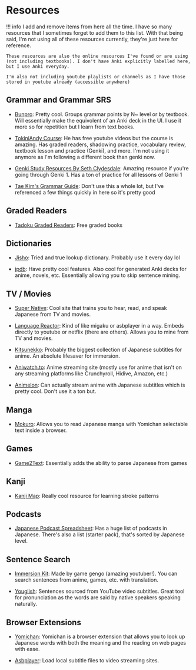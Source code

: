 # Resources

!!! info
    I add and remove items from here all the time. I have so many resources that I sometimes forget to add them to this list. With that being said, I'm not using all of these resources currently, they're just here for reference.

    These resources are also the online resources I've found or are using (not including textbooks). I don't have Anki explicitly labelled here, but I use Anki everyday.

    I'm also not including youtube playlists or channels as I have those stored in youtube already (accessible anywhere)

## Grammar and Grammar SRS

- [Bunpro](https://bunpro.jp/grammar_points): Pretty cool. Groups grammar points by N~ level or by textbook. Will essentially make the equivolent of an Anki deck in the UI. I use it more so for repetition but I learn from text books.

- [TokiniAndy Course](https://www.tokiniandy.com/login): He has free youtube videos but the course is amazing. Has graded readers, shadowing practice, vocabulary review, textbook lesson and practice (Genki), and more. I'm not using it anymore as I'm following a different book than genki now.

- [Genki Study Resources By Seth Clydesdale](https://sethclydesdale.github.io/genki-study-resources/lessons-3rd/): Amazing resource if you're going through Genki 1. Has a ton of practice for all lessons of Genki 1

- [Tae Kim's Grammar Guide](https://guidetojapanese.org/learn/category/grammar-guide/): Don't use this a whole lot, but I've referenced a few things quickly in here so it's pretty good

## Graded Readers

- [Tadoku Graded Readers](https://tadoku.org/japanese/en/free-books-en/): Free graded books

## Dictionaries

- [Jisho](https://jisho.org/): Tried and true lookup dictionary. Probably use it every day lol

- [jpdb](https://jpdb.io/): Have pretty cool features. Also cool for generated Anki decks for anime, novels, etc. Essentially allowing you to skip sentence mining.

## TV / Movies

- [Super Native](https://supernative.tv/): Cool site that trains you to hear, read, and speak Japanese from TV and movies.

- [Language Reactor](https://www.languagereactor.com/): Kind of like migaku or asbplayer in a way. Embeds directly to youtube or netflix (there are others). Allows you to mine from TV and movies.

- [Kitsunekko](https://kitsunekko.net/dirlist.php?dir=subtitles%2Fjapanese%2F): Probably the biggest collection of Japanese subtitles for anime. An absolute lifesaver for immersion.

- [Aniwatch.to](https://aniwatch.to/): Anime streaming site (mostly use for anime that isn't on any streaming platforms like Crunchyroll, Hidive, Amazon, etc.)

- [Animelon](https://animelon.com/): Can actually stream anime with Japanese subtitles which is pretty cool. Don't use it a ton but.

## Manga

- [Mokuro](https://github.com/kha-white/mokuro): Allows you to read Japanese manga with Yomichan selectable text inside a browser.

## Games

- [Game2Text](https://game2text.com/): Essentially adds the ability to parse Japanese from games

## Kanji

- [Kanji Map](https://thekanjimap.com/): Really cool resource for learning stroke patterns

## Podcasts

- [Japanese Podcast Spreadsheet](https://docs.google.com/spreadsheets/d/17P2dBQHnBnHcG3ua_24IO6sP9RDC-5b3WHV9Ri2N5qU/edit#gid=0): Has a huge list of podcasts in Japanese. There's also a list (starter pack), that's sorted by Japanese level.

## Sentence Search

- [Immersion Kit](https://www.immersionkit.com/): Made by game gengo (amazing youtuber!). You can search sentences from anime, games, etc. with translation.

- [Youglish](https://youglish.com/japanese): Sentences sourced from YouTube video subtitles. Great tool for pronunciation as the words are said by native speakers speaking naturally.

## Browser Extensions

- [Yomichan](https://foosoft.net/projects/yomichan/): Yomichan is a browser extension that allows you to look up Japanese words with both the meaning and the reading on web pages with ease.

- [Asbplayer](https://github.com/killergerbah/asbplayer): Load local subtitle files to video streaming sites.